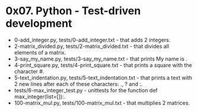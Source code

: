 # 0x07. Python - Test-driven development

- 0-add_integer.py, tests/0-add_integer.txt - that adds 2 integers.
- 2-matrix_divided.py, tests/2-matrix_divided.txt - that divides all elements of a matrix.
- 3-say_my_name.py, tests/3-say_my_name.txt - that prints My name is <first name> <last name>.
- 4-print_square.py, tests/4-print_square.txt - that prints a square with the character #.
- 5-text_indentation.py, tests/5-text_indentation.txt - that prints a text with 2 new lines after each of these characters: ., ? and :.
- tests/6-max_integer_test.py - unittests for the function def max_integer(list=[]):.
- 100-matrix_mul.py, tests/100-matrix_mul.txt - that multiplies 2 matrices.